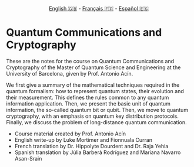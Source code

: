 <p style="text-align: center;">
    <a id="linken" href="../../../../en/content/index.html">English &#x1F1EC;&#x1F1E7;</a> - 
    <a id="linkfr" href="../../../../fr/content/index.html">Français &#x1F1EB;&#x1F1F7;</a> - 
    <a id="linkes" href="../../../../es/content/index.html">Español &#x1F1EA;&#x1F1F8;</a>
</p>
<script>
    currentPage = window.location.href;
    beforeLang = currentPage.slice(0, currentPage.indexOf("content") - 3);
    afterLang = currentPage.slice(currentPage.indexOf("content"));
    document.getElementById("linken").href = beforeLang + "en/" + afterLang;
    document.getElementById("linkfr").href = beforeLang + "fr/" + afterLang;
    document.getElementById("linkes").href = beforeLang + "es/" + afterLang;
</script>

# Quantum Communications and Cryptography

These are the notes for the course on Quantum Communications and Cryptography of the Master
of Quantum Science and Engineering at the University of Barcelona, given by Prof. Antonio Acín.

We first give a summary of the mathematical techniques required in the quantum formalism: how to represent quantum states, their evolution and their measurement. This defines the rules common to any quantum information application. Then, we present the basic unit of quantum information, the so-called quantum bit or qubit. Then, we move to quantum cryptography, with an emphasis on quantum key distribution protocols. Finally, we discuss the problem of long-distance quantum communication. 

- Course material created by Prof. Antonio Acín
- English write-up by Luke Mortimer and Fionnuala Curran
- French translation by Dr. Hippolyte Dourdent and Dr. Raja Yehia
- Spanish translation by Júlia Barberà Rodríguez and Mariana Navarro Asan-Srain

